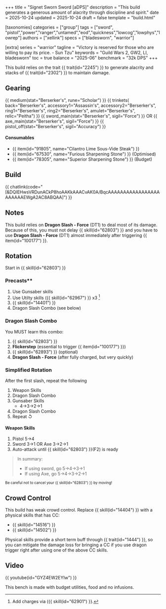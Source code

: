 +++
title = "Signet Sworn Sword [aDPS]"
description = "This build generates a generous amount of alacrity through discipline and spirit."
date = 2025-10-24
updated = 2025-10-24
draft = false
template = "build.html"

[taxonomies]
categories = ["group"]
tags = ["sword", "pistol","power","ranger","untamed","eod","quickness","lowcog","lowphys","lowrep"]
authors = ["xellink"]
specs = ["bladesworn", "warrior"]

[extra]
series = "warrior"
tagline = "Victory is reserved for those who are willing to pay its price. - Sun Tzu"
keywords = "Guild Wars 2, GW2, LI, bladesworn"
toc = true
balance = "2025-06"
benchmark = "32k DPS"
+++

This build relies on the trait {{ trait(id="2245") }} to generate alacrity and stacks of {{ trait(id="2302") }} to maintain damage.

## Gearing

{{ medium(stat="Berserker's", rune="Scholar") }}
	{{ trinkets(
	back="Berserker's",
	accessory1="Assassin's",
	accessory2="Berserker's",
	ring1="Berserker's",
	ring2="Berserker's",
	amulet="Berserker's",
	relic="Peitha") }}
{{ sword_main(stat="Berserker's", sigil="Force") }} OR 
{{ axe_main(stat="Berserker's", sigil="Force") }}
{{ pistol_off(stat="Berserker's", sigil="Accuracy") }}

#### Consumables
- {{ item(id="91805", name="Cilantro Lime Sous-Vide Steak") }}
- {{ item(id="67530", name="Furious Sharpening Stone") }} (Optimised)
- {{ item(id="78305", name="Superior Sharpening Stone") }} (Budget)

## Build
{{ chatlink(code="[&DQIEHwsVRDunACkP8hoAAKkAAACvAK0A/BqcAAAAAAAAAAAAAAAAAAAAAAAEWgA2AC8ABQAA]") }}

## Notes
This build relies on **Dragon Slash - Force** (DT1) to deal most of its damage. Because of this, you must not delay {{ skill(id="62803") }} and you have to use **Dragon Slash - Force** (DT1) almost immediately after triggering {{ item(id="100177") }}.

## Rotation
Start in {{ skill(id="62803") }}

### Precasts** 
1. Use Gunsaber skills
1. Use Utilty skills ({{ skill(id="62967") }} x3 [^1]
1. {{ skill(id="14401") }}
1. Dragon Slash Combo (see below)

### Dragon Slash Combo 
You MUST learn this combo:
1. {{ skill(id="62803") }}
1. **Flickerstep** (essential to trigger {{ item(id="100177") }})
1. {{ skill(id="62893") }} (optional)
1. **Dragon Slash - Force** (after fully charged, but very quickly)

[^1]: Add charges via ({{ skill(id="62901") }}.

### Simplified Rotation
After the first slash, repeat the following
1. Weapon Skills 
1. Dragon Slash Combo
1. Gunsaber Skills
	* 4→3→2→1
1. Dragon Slash Combo
1. Repeat ↺


#### Weapon Skills
1. Pistol 5→4
1. Sword 3→1 OR Axe 3→2→1
1. Auto-attack until {{ skill(id="62803") }}(F2) is ready

> In summary: 
> * If using sword, go 5→4→3→1
> * If using Axe, go 5→4→3→2→1

<small>Be careful not to cancel your {{ skill(id="62803") }} by moving!</small>

## Crowd Control
This build has weak crowd control. Replace {{ skill(id="14404") }} with a physical skills that has CC:
* {{ skill(id="14516") }}
* {{ skill(id="14502") }}

Physical skills provide a short term buff through {{ trait(id="1444") }}, so you can mitigate the damage loss for bringing a CC if you use dragon trigger right after using one of the above CC skills. 

## Video
{{ youtube(id="GYZ4EW2EYIw") }}

This bench is made with budget utilities, food and no infusions. 
